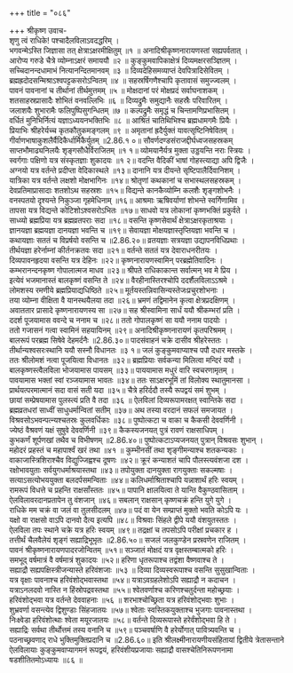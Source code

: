 +++
title = "०८६"

+++
श्रीकृष्ण उवाच-  
शृणु त्वं राधिके! पश्चादैलविलाऽवदद्धरिम् ।  
भगवन्मेऽस्ति जिज्ञासा तत् क्षेत्राऽक्षरमीक्षितुम् ॥१ ॥
अनादिश्रीकृष्णनारायणस्तां सह्यपर्वतात् ।  
आरोप्य गरुडे चैत्रे व्योम्नाऽक्षरं समाययौ ॥२ ॥
कुङ्कुमवापिकाक्षेत्रं दिव्यमक्षरसञ्ज्ञितम् ।  
सच्चिदानन्दधामाभं नित्यानन्दितमानवम् ॥३ ॥
दिव्यदेहिसमव्याप्तं देवपित्रादिसेवितम् ।  
ब्रह्मह्रदोदसन्मिश्राऽश्वपट्टकसरोऽन्वितम् ॥४ ॥
सहस्रर्षिगणैश्चापि कृतावासं समुज्ज्वलम् ।  
पावनं पावनानां च तीर्थानां तीर्थमुत्तमम् ॥५ ॥
मोक्षदानां परं मोक्षप्रदं सर्वाघनाशकम् ।  
शतसाहस्रप्रासादैः शोभितं वनवल्लिभिः ॥६ ॥
दिव्यद्रुमैः समुद्यानैः सहस्रैः परिवारितम् ।  
जलाशयैः शुभारामैः फलिपुष्पिसुगन्धितम् ॥७ ॥
कल्पद्रुमैः समृद्धं च चिन्तामणिप्रभासितम् ।  
वर्धितं मुनिभिर्नित्यं यज्ञाऽध्ययनभक्तिभिः ॥८ ॥
आश्रितं चातिथिभिश्च ब्रह्मधामगमैः प्रियैः ।  
प्रियाभिः श्रीहरेर्यच्च कृतकौतुकमङ्गलम् ॥९ ॥
अमृतानां ह्रदैर्युक्तं यावत्सृष्टिनिषेवितम् ।  
गीर्वाणभाषाकुशलैर्वैदिकैर्धार्मिकैर्युतम् ॥2.86.१ ०॥
सौवर्णदण्डसंराजद्दीर्घध्वजसहस्रकम्  
साप्तभौमाढ्यनिलयैः शृङ्गसौधैर्विराजितम् ॥१ १॥
व्योमयानैर्यत्र मुक्ता उड्डयन्ति नराः स्त्रियः ।  
स्वर्गगाः पक्षिणो यत्र संस्कृतज्ञाः शुकादयः ॥१ २॥
वदन्ति वैदिकीं भाषां गोहस्त्याद्या अपि द्विजैः ।  
अग्नयो यत्र वर्तन्ते प्रदीप्ता वेदिकास्थले ॥१३॥
दानानि यत्र दीयन्ते सृष्टिपालैर्दिवानिशम् ।  
यात्रिका यत्र वर्तन्ते लक्षशो मोक्षभागिनः ॥१४॥
श्रोतृणां कथकानां च सभास्थलसहस्रकम् ।  
देवप्रतिमाप्रासादाः शतशोऽथ सहस्रशः ॥१५॥
विद्यन्ते कानकैव्योम्नि कलशैः शृङ्गशोभनैः ।  
वनस्पतयो दृश्यन्ते निकुञ्जा गृहमेधिनाम् ॥१६॥
आश्रमाः ऋषिवर्याणां शोभन्ते स्वर्गिणामिव ।  
तापसा यत्र विद्यन्ते कोटिशोऽश्वसरोऽभितः ॥१७॥
साधवो यत्र लोकानां कृष्णभक्तिं प्रकुर्वते ।  
साध्व्यो ब्रह्मप्रिया यत्र ब्रह्मव्रतपराः सदा ॥१८॥
वसन्ति कृष्णसेवार्थं क्षेत्राऽक्षरकृताश्रयाः ।  
ज्ञानयज्ञा ब्रह्मयज्ञा दानयज्ञा भवन्ति च ॥१९॥
सेवायज्ञा मोक्षयज्ञास्तृप्तियज्ञा भवन्ति च ।  
कथायज्ञाः सततं च विप्रर्षयो वसन्ति च ॥2.86.२०॥
व्रतयज्ञाः सत्रयज्ञा उद्यापनविधिप्रथाः ।  
तीर्थयज्ञा हरेर्नाम्नां कीर्तनक्रतवः सदा ॥२१॥
वर्तन्ते सततं यत्र देवाराधनरीतयः ।  
दिव्यपावनहृदया वसन्ति यत्र देहिनः ॥२२॥
कृष्णनारायणस्वामिन् परब्रह्मेतिवादिनः ।  
कम्भरानन्दनकृष्ण गोपालात्मज माधव ॥२३॥
श्रीपते राधिकाकान्त सर्वात्मन् भव मे प्रिय ।  
इत्येवं भजमानास्तं बालकृष्णं वसन्ति ते ॥२४॥
वैरहीनास्तिरश्चोपि ददर्शैलविलाऽऽश्रमे ।  
लोमशस्य रमणीये ब्रह्मप्रियाद्यधिष्ठिते ॥२५॥
मूर्तयस्तन्निवासिन्यस्तेजःप्रचुरशोभनाः ।  
तया व्योम्ना वीक्षिता वै यानस्थयैलया तदा ॥२६॥
भ्रमणं तद्विमानेन कृत्वा क्षेत्रप्रदक्षिणम् ।  
अवाततार प्रासादे कृष्णनारायणस्य सा ॥२७॥
सह श्रीस्वामिना सार्धं ययौ श्रीकम्भरां प्रति ।  
ददर्श पूजयामास ववन्दे च ननाम च ॥२८॥
ततो गोपालकृष्णं सा ययौ ननाम पादयोः ।  
ततो गजासनं गत्वा स्वामिनं सहयायिनम् ॥२९॥
अनादिश्रीकृष्णनारायणं कृतपरिश्रमम् ।  
बालरूपं परब्रह्म सिषेवे देहमर्दनैः ॥2.86.३०॥
पादसंवाहनं चक्रे दासीव श्रीहरेस्ततः ।  
तीर्थान्यश्वसरःस्थानि ययौ सस्नौ विधानतः ॥३ १॥
जलं कुङ्कुमवाप्याश्च पपौ दधार मस्तके ।  
ततः श्रीलोमशं नत्वा पूजयित्वा विधानतः ॥३२॥
ब्रह्मप्रियाः सर्वकन्या मिलित्वा मन्दिरं ययौ ।  
बालकृष्णस्त्वैलविला भोजयामास पायसम् ॥३३॥
पाययामास मधुरं वारि स्वचरणामृतम् ।  
पावयामास भक्तां स्वां रञ्जयामास भावतः ॥३४॥
ततः साऽक्षरभूमिं तां विलोक्य स्थातुमानसा ।  
प्रार्थयत्परमात्मानं सदा वासं सती यदा ॥३५॥
चैत्रे हरिर्ददौ तस्यै रूपद्वयं समं शुभम् ।  
छायां सम्प्रेषयामास पुलस्त्यं प्रति वै तदा ॥३६ ॥
ऐलविलां दिव्यरूपामरक्षत् स्वान्तिके सदा ।  
ब्रह्मव्रतधरां साध्वीं साधुधर्मान्वितां सतीम् ॥३७॥
अथ तस्या वरदानं सफलं समजायत ।  
विश्रवसोऽभवन्पत्न्यश्चतस्रः कुलवर्धिकाः ॥३८॥
पुष्पोत्कटा च वाका च कैकसी देववर्णिनी ।  
ज्येष्ठं वैश्रवणं यक्षं सुषुवे देववर्णिनी ॥३९॥
कैकस्यजनयत् पुत्रं रावणं राक्षसाधिपम् ।  
कुभकर्णं शूर्पणखां तथैव च विभीषणम् ॥2.86.४०॥
पुष्पोत्कटाऽप्यजनयत् पुत्रान् विश्रवसः शुभान् ।  
महोदरं प्रहस्तं च महापार्श्वं खरं तथा ॥४१ ॥
कुम्भीनसीं तथा शृङ्गीमन्याश्च शतकन्यकाः ।  
वाकाजास्त्रिशिराश्चैव विद्युज्जिह्वश्च दूषणः ॥४२॥
क्रूरं कन्याशतं चापि पौलस्त्यवंशजा दश ।  
रक्षोभावयुताः सर्वयुगधर्माश्रयास्तथा ॥४३॥
तपोयुक्ता दानयुक्ता रागयुक्ताः सकल्मषाः ।  
सत्याऽसत्योभययुक्ता बलदर्पसमन्विताः ॥४४॥
कलिधर्माश्रिताश्चापि यन्नाशार्थं हरिः स्वयम् ।  
रामरूपं विधत्ते च प्रहन्ति राक्षसाँस्ततः ॥४५॥
पापानि क्षालयित्वा ते यान्ति वैकुण्ठवासिताम् ।  
ऐलविलावरदानप्रतापेन तु वंशजान् ॥४६॥
सबलान् राक्षसान् कृष्णचक्रं हन्ति युगे युगे ।  
राधिके मम चक्रं वा जलं वा तुलसीदलम् ॥४७॥
पदं वा येन सम्प्राप्तं मुक्तो भवति कोऽपि यः ।  
यक्षो वा राक्षसो वाऽपि दानवो दैत्य इत्यपि ॥४८॥
विश्रवाः सिंहले द्वीपे ययौ वंशयुतस्ततः ।  
ऐलविला तपः स्थाने चक्रे यत्र हरिः स्वयम् ॥४९॥
तद्रक्षां च तपसोऽपि परीक्षां प्रचकार ह ।  
तत्तीर्थं चैलवैलेयं शृङ्गं सह्याद्रिभूभृतः ॥2.86.५०॥
सजलं जलकुण्डेन प्रस्रवणेन राजितम् ।  
पावनं श्रीकृष्णनारायणपादरजोन्वितम् ॥५१॥
सञ्जातं मोक्षदं यत्र वृक्षस्तम्बात्मको हरिः ।  
समभूद् वर्षमात्रं वै वर्षमात्रं शुकादयः ॥५२॥
हरिणा धृतरूपाश्च तद्वंशा वैष्णवाश्च ते ।  
सह्याद्रौ सह्यपक्षिस्त्रीजन्यास्ते हरिवंशजाः ॥५३ ॥
दिव्या दिव्यस्वरूपाश्च वसन्ति सुसुखान्विताः ।  
यत्र वृक्षाः पावनाश्च हरिवंशोद्भवास्तथा ॥५४॥
यत्राऽवग्रहलेशोऽपि सह्याद्रौ न कदाचन ।  
यत्राऽनलदवो नास्ति न हिंस्रोपद्रवस्तथा ॥५५॥
श्वेतवर्णाश्च करिणश्चतुर्दन्ता महोच्छ्रयाः ।  
हरिवंशोद्भवा यत्र वर्तन्ते देववाहनाः ॥५६ ॥
शरभाश्चोच्छ्रिता यत्र हरिवंशोद्भवाः शुभाः ।  
शुभ्रवर्णा वसन्त्येव द्विशुण्डाः सिंहजातयः ॥५७॥
श्वेताः स्वस्तिकयुक्ताश्च भुजगाः पावनास्तथा ।  
निःक्ष्वेडा हरिवंशोत्थाः श्वेता मयूरजातयः ॥५८॥
वर्तन्ते दिव्यरूपास्ते हरेर्वंशोद्भवा हि ते ।  
सह्याद्रिः सर्वथा तीर्थोत्तमं तस्य वनानि च ॥५९॥
पञ्चवर्षाणि वै हरेर्योगात् पावित्र्यवन्ति च ।  
पठनाच्छ्रवणाद् राधे भुक्तिमुक्तिप्रदानि च ॥2.86.६०॥
इति श्रीलक्ष्मीनारायणीयसंहितायां द्वितीये त्रेतासन्ताने ऐलविलायाः कुङ्कुमवाप्यागमनं रूपद्वयं, हरिवंशीयप्रजायाः सह्याद्रौ वासश्चेतिनिरूपणनामा  
षडशीतितमोऽध्यायः ॥८६ ॥
    
